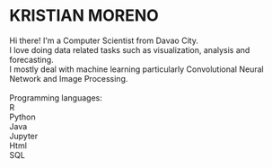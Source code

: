 # KRISTIAN MORENO
Hi there! I'm a Computer Scientist from Davao City. </br>
I love doing data related tasks such as visualization, analysis and forecasting. </br>
I mostly deal with machine learning particularly Convolutional Neural Network and Image Processing. </br>
</br>
Programming languages: </br>
R </br>
Python </br>
Java </br>
Jupyter </br>
Html </br>
SQL </br>
